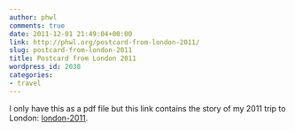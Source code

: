 ```yaml
---
author: phwl
comments: true
date: 2011-12-01 21:49:04+00:00
link: http://phwl.org/postcard-from-london-2011/
slug: postcard-from-london-2011
title: Postcard from London 2011
wordpress_id: 2038
categories:
- travel
---
```


I only have this as a pdf file but this link contains the story of my 2011 trip to London: [london-2011](/assets/images/2014/12/london-2011.pdf).
